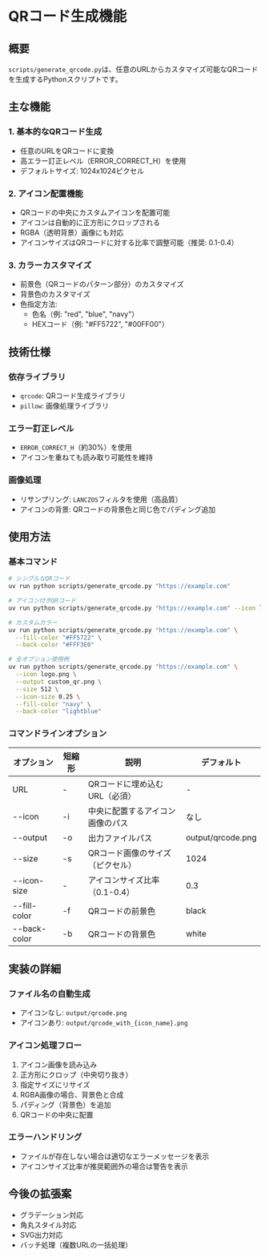 # QRコード生成機能

## 概要
`scripts/generate_qrcode.py`は、任意のURLからカスタマイズ可能なQRコードを生成するPythonスクリプトです。

## 主な機能

### 1. 基本的なQRコード生成
- 任意のURLをQRコードに変換
- 高エラー訂正レベル（ERROR_CORRECT_H）を使用
- デフォルトサイズ: 1024x1024ピクセル

### 2. アイコン配置機能
- QRコードの中央にカスタムアイコンを配置可能
- アイコンは自動的に正方形にクロップされる
- RGBA（透明背景）画像にも対応
- アイコンサイズはQRコードに対する比率で調整可能（推奨: 0.1-0.4）

### 3. カラーカスタマイズ
- 前景色（QRコードのパターン部分）のカスタマイズ
- 背景色のカスタマイズ
- 色指定方法:
  - 色名（例: "red", "blue", "navy"）
  - HEXコード（例: "#FF5722", "#00FF00"）

## 技術仕様

### 依存ライブラリ
- `qrcode`: QRコード生成ライブラリ
- `pillow`: 画像処理ライブラリ

### エラー訂正レベル
- `ERROR_CORRECT_H`（約30%）を使用
- アイコンを重ねても読み取り可能性を維持

### 画像処理
- リサンプリング: `LANCZOS`フィルタを使用（高品質）
- アイコンの背景: QRコードの背景色と同じ色でパディング追加

## 使用方法

### 基本コマンド
```bash
# シンプルなQRコード
uv run python scripts/generate_qrcode.py "https://example.com"

# アイコン付きQRコード
uv run python scripts/generate_qrcode.py "https://example.com" --icon logo.png

# カスタムカラー
uv run python scripts/generate_qrcode.py "https://example.com" \
  --fill-color "#FF5722" \
  --back-color "#FFF3E0"

# 全オプション使用例
uv run python scripts/generate_qrcode.py "https://example.com" \
  --icon logo.png \
  --output custom_qr.png \
  --size 512 \
  --icon-size 0.25 \
  --fill-color "navy" \
  --back-color "lightblue"
```

### コマンドラインオプション

| オプション | 短縮形 | 説明 | デフォルト |
|-----------|--------|------|------------|
| URL | - | QRコードに埋め込むURL（必須） | - |
| --icon | -i | 中央に配置するアイコン画像のパス | なし |
| --output | -o | 出力ファイルパス | output/qrcode.png |
| --size | -s | QRコード画像のサイズ（ピクセル） | 1024 |
| --icon-size | - | アイコンサイズ比率（0.1-0.4） | 0.3 |
| --fill-color | -f | QRコードの前景色 | black |
| --back-color | -b | QRコードの背景色 | white |

## 実装の詳細

### ファイル名の自動生成
- アイコンなし: `output/qrcode.png`
- アイコンあり: `output/qrcode_with_{icon_name}.png`

### アイコン処理フロー
1. アイコン画像を読み込み
2. 正方形にクロップ（中央切り抜き）
3. 指定サイズにリサイズ
4. RGBA画像の場合、背景色と合成
5. パディング（背景色）を追加
6. QRコードの中央に配置

### エラーハンドリング
- ファイルが存在しない場合は適切なエラーメッセージを表示
- アイコンサイズ比率が推奨範囲外の場合は警告を表示

## 今後の拡張案
- グラデーション対応
- 角丸スタイル対応
- SVG出力対応
- バッチ処理（複数URLの一括処理）
